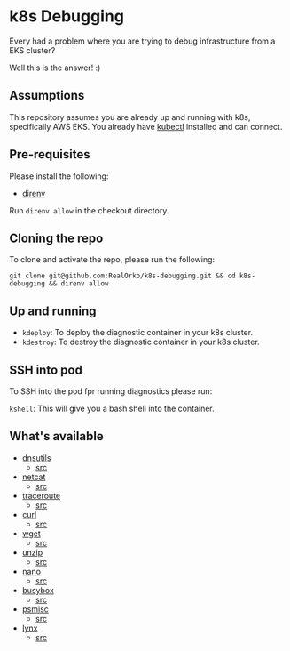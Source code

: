 # k8s Debugging

Every had a problem where you are trying to debug infrastructure from a EKS cluster?

Well this is the answer! :)

## Assumptions

This repository assumes you are already up and running with k8s, specifically AWS EKS. You already have [kubectl](https://kubernetes.io/docs/tasks/tools/) installed and can connect. 

## Pre-requisites

Please install the following:

  - [direnv](https://direnv.net/docs/installation.html)

Run `direnv allow` in the checkout directory. 

## Cloning the repo

To clone and activate the repo, please run the following:

```
git clone git@github.com:RealOrko/k8s-debugging.git && cd k8s-debugging && direnv allow
```

## Up and running

  - `kdeploy`: To deploy the diagnostic container in your k8s cluster. 
  - `kdestroy`: To destroy the diagnostic container in your k8s cluster. 


## SSH into pod

To SSH into the pod fpr running diagnostics please run: 

`kshell`: This will give you a bash shell into the container. 

## What's available

  - [dnsutils](https://github.com/RealOrko/k8s-debugging/blob/13e10e09702937aa6b8df38b15a16f3881a0ff4b/Dockerfile#L14)
    - [src](https://packages.ubuntu.com/focal/dnsutils)
  - [netcat](https://github.com/RealOrko/k8s-debugging/blob/13e10e09702937aa6b8df38b15a16f3881a0ff4b/Dockerfile#L15)
    - [src](https://packages.ubuntu.com/focal/netcat)
  - [traceroute](https://github.com/RealOrko/k8s-debugging/blob/13e10e09702937aa6b8df38b15a16f3881a0ff4b/Dockerfile#L16)
    - [src](https://packages.ubuntu.com/focal/traceroute)
  - [curl](https://github.com/RealOrko/k8s-debugging/blob/13e10e09702937aa6b8df38b15a16f3881a0ff4b/Dockerfile#L17)
    - [src](https://packages.ubuntu.com/focal/curl)
  - [wget](https://github.com/RealOrko/k8s-debugging/blob/13e10e09702937aa6b8df38b15a16f3881a0ff4b/Dockerfile#L18)
    - [src](https://packages.ubuntu.com/focal/wget)
  - [unzip](https://github.com/RealOrko/k8s-debugging/blob/13e10e09702937aa6b8df38b15a16f3881a0ff4b/Dockerfile#L19)
    - [src](https://packages.ubuntu.com/focal/unzip)
  - [nano](https://github.com/RealOrko/k8s-debugging/blob/13e10e09702937aa6b8df38b15a16f3881a0ff4b/Dockerfile#L20)
    - [src](https://packages.ubuntu.com/focal/nano)
  - [busybox](https://github.com/RealOrko/k8s-debugging/blob/13e10e09702937aa6b8df38b15a16f3881a0ff4b/Dockerfile#L21)
    - [src](https://packages.ubuntu.com/focal/busybox)
  - [psmisc](https://github.com/RealOrko/k8s-debugging/blob/13e10e09702937aa6b8df38b15a16f3881a0ff4b/Dockerfile#L22)
    - [src](https://packages.ubuntu.com/focal/psmisc)
  - [lynx](https://github.com/RealOrko/k8s-debugging/blob/13e10e09702937aa6b8df38b15a16f3881a0ff4b/Dockerfile#L29-L32)
    - [src](https://packages.ubuntu.com/focal/lynx)
